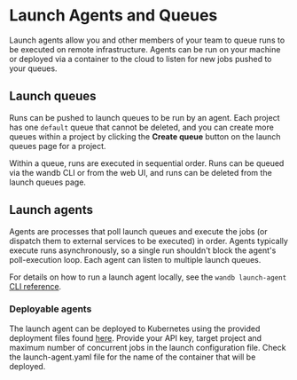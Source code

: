 # Launch Agents and Queues

Launch agents allow you and other members of your team to queue runs to be executed on remote infrastructure. Agents can be run on your machine or deployed via a container to the cloud to listen for new jobs pushed to your queues.

## Launch queues

Runs can be pushed to launch queues to be run by an agent. Each project has one `default` queue that cannot be deleted, and you can create more queues within a project by clicking the **Create queue** button on the launch queues page for a project.

Within a queue, runs are executed in sequential order. Runs can be queued via the wandb CLI or from the web UI, and runs can be deleted from the launch queues page.

## Launch agents

Agents are processes that poll launch queues and execute the jobs (or dispatch them to external services to be executed) in order. Agents typically execute runs asynchronously, so a single run shouldn't block the agent's poll-execution loop. Each agent can listen to multiple launch queues.

For details on how to run a launch agent locally, see the `wandb launch-agent` [CLI reference](../../ref/cli/wandb-launch-agent.md).

### Deployable agents

The launch agent can be deployed to Kubernetes using the provided deployment files found [here](https://github.com/wandb/wandb/tree/master/wandb/sdk/launch/deploys). Provide your API key, target project and maximum number of concurrent jobs in the launch configuration file. Check the launch-agent.yaml file for the name of the container that will be deployed.

